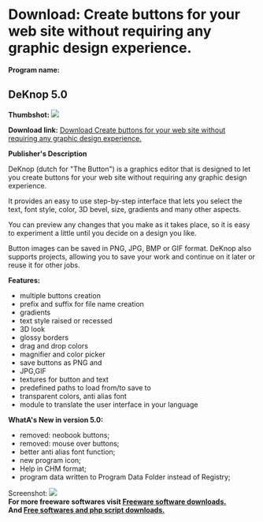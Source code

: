 # Download: Create buttons for your web site without requiring any graphic design experience.

**Program name:**

## DeKnop 5.0

  
**Thumbshot:** ![](http://www.freewarefiles.com/screenshot/deknop5_md.gif)   
  
**Download link:** [Download Create buttons for your web site without requiring any graphic design experience.](http://freesoftwares.boysofts.com/DeKnop_program_52765.html)  
  


**Publisher's Description**  
  


DeKnop (dutch for "The Button") is a graphics editor that is designed to let you create buttons for your web site without requiring any graphic design experience. 

It provides an easy to use step-by-step interface that lets you select the text, font style, color, 3D bevel, size, gradients and many other aspects.

You can preview any changes that you make as it takes place, so it is easy to experiment a little until you decide on a design you like.

Button images can be saved in PNG, JPG, BMP or GIF format. DeKnop also supports projects, allowing you to save your work and continue on it later or reuse it for other jobs.

**Features:**

  * multiple buttons creation 
  * prefix and suffix for file name creation 
  * gradients 
  * text style raised or recessed 
  * 3D look 
  * glossy borders 
  * drag and drop colors 
  * magnifier and color picker 
  * save buttons as PNG and 
  * JPG,GIF 
  * textures for button and text 
  * predefined paths to load from/to save to 
  * transparent colors, anti alias font 
  * module to translate the user interface in your language 

**WhatA's New in version 5.0:**

  * removed: neobook buttons; 
  * removed: mouse over buttons; 
  * better anti alias font function; 
  * new program icon; 
  * Help in CHM format; 
  * program data written to Program Data Folder instead of Registry; 

  
  
Screenshot: ![](http://www.freewarefiles.com/screenshot/deknop5.gif)   
**For more freeware softwares visit [Freeware software downloads.](http://freesoftwares.boysofts.com/)**   
**And [Free softwares and php script downloads.](http://www.boysofts.com/)**
